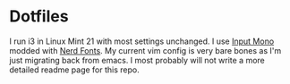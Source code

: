 # Dotfiles

I run i3 in Linux Mint 21 with most settings unchanged.
I use [Input Mono](https://input.djr.com) modded with
[Nerd Fonts](https://github.com/ryanoasis/nerd-fonts).
My current vim config is very bare bones as I'm just migrating back from
emacs.
I most probably will not write a more detailed readme page for this repo.
